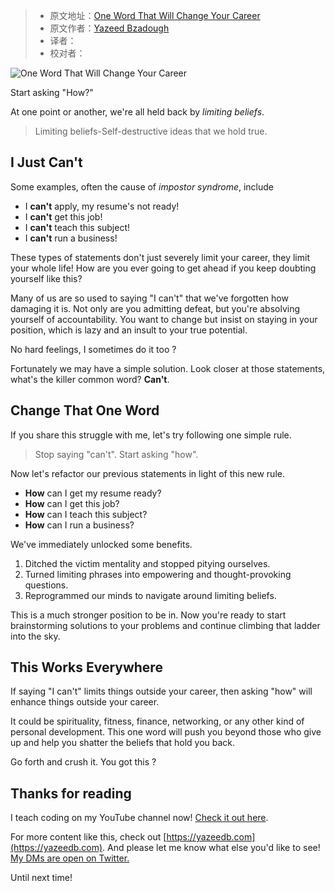 > -  原文地址：[One Word That Will Change Your Career](https://www.freecodecamp.org/news/one-word-that-will-change-your-career/)
> -  原文作者：[Yazeed Bzadough](https://www.freecodecamp.org/news/author/yazeedb/)
> -  译者：
> -  校对者：

![One Word That Will Change Your Career](https://www.freecodecamp.org/news/content/images/size/w2000/2019/09/l-how.jpeg)

Start asking "How?"

At one point or another, we're all held back by _limiting beliefs_.

> Limiting beliefs-Self-destructive ideas that we hold true.

## I Just Can't

Some examples, often the cause of _impostor syndrome_, include

-   I **can't** apply, my resume's not ready!
-   I **can't** get this job!
-   I **can't** teach this subject!
-   I **can't** run a business!

These types of statements don't just severely limit your career, they limit your whole life! How are you ever going to get ahead if you keep doubting yourself like this?

Many of us are so used to saying "I can't" that we've forgotten how damaging it is. Not only are you admitting defeat, but you're absolving yourself of accountability. You want to change but insist on staying in your position, which is lazy and an insult to your true potential.

No hard feelings, I sometimes do it too ?

Fortunately we may have a simple solution. Look closer at those statements, what's the killer common word? **Can't**.

## Change That One Word

If you share this struggle with me, let's try following one simple rule.

> Stop saying "can't". Start asking "how".

Now let's refactor our previous statements in light of this new rule.

-   **How** can I get my resume ready?
-   **How** can I get this job?
-   **How** can I teach this subject?
-   **How** can I run a business?

We've immediately unlocked some benefits.

1.  Ditched the victim mentality and stopped pitying ourselves.
2.  Turned limiting phrases into empowering and thought-provoking questions.
3.  Reprogrammed our minds to navigate around limiting beliefs.

This is a much stronger position to be in. Now you're ready to start brainstorming solutions to your problems and continue climbing that ladder into the sky.

## This Works Everywhere

If saying "I can't" limits things outside your career, then asking "how" will enhance things outside your career.

It could be spirituality, fitness, finance, networking, or any other kind of personal development. This one word will push you beyond those who give up and help you shatter the beliefs that hold you back.

Go forth and crush it. You got this ?

## Thanks for reading

I teach coding on my YouTube channel now! [Check it out here](https://www.youtube.com/channel/UC9pYepHoYW9Hr_VLDrgLhRA?view_as=subscriber).

For more content like this, check out [https://yazeedb.com](https://yazeedb.com). And please let me know what else you'd like to see! [My DMs are open on Twitter.](https://twitter.com/yazeedBee)

Until next time!